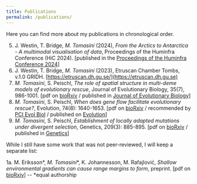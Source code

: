 ```yaml
---
title: Publications
permalink: /publications/
---
```

Here you can find more about my publications in chronological order.

5. J. Westin, T. Bridge, *M. Tomasini* (2024), _From the Arctics to Antarctica - A multimodal visualisation of data_, Proceedings of the Huminfra Conference (HiC 2024). [published in the [Proceedings of the Huminfra Conference 2024](https://ecp.ep.liu.se/index.php/hic/article/view/902/810)]    
4. J. Westin, T. Bridge, *M. Tomasini* (2023), Etruscan Chamber Tombs, v.1.0 GRIDH. [https://etruscan.dh.gu.se/](https://etruscan.dh.gu.se)
3. *M. Tomasini*, S. Peischl, _The role of spatial structure in multi-deme models of evolutionary rescue_, Journal of Evolutionary Biology, 35(7), 986-1001. [pdf on [bioRxiv](https://www.biorxiv.org/content/10.1101/2020.10.29.360842v2.full.pdf) / published in [Journal of Evolutionary Biology](https://onlinelibrary.wiley.com/doi/epdf/10.1111/jeb.14018)]
2. *M. Tomasini*, S. Peischl, _When does gene flow facilitate evolutionary rescue?_, Evolution, 74(8): 1640-1653. [pdf on [bioRxiv](https://www.biorxiv.org/content/10.1101/622142v6.full.pdf) / recommended by [PCI Evol Biol](https://doi.org/10.24072/pci.evolbiol.100098) / published on [Evolution](https://onlinelibrary.wiley.com/doi/10.1111/evo.14038)]
1. *M. Tomasini*, S. Peischl, _Establishment of locally adapted mutations under divergent selection_, Genetics, 209(3): 885-895. [pdf on [bioRxiv](https://www.biorxiv.org/content/biorxiv/early/2018/05/03/248013.full.pdf) / published in [Genetics](http://www.genetics.org/content/209/3/885)]

While I still have some work that was not peer-reviewed, I will keep a separate list:

1a. M. Eriksson\*, *M. Tomasini*\*, K. Johannesson, M. Rafajlović, _Shallow environmental gradients can cause range margins to form_, preprint. [pdf on [bioRxiv](https://www.biorxiv.org/content/10.1101/2022.03.19.484973v2.full.pdf)] -- \*equal authorship 
